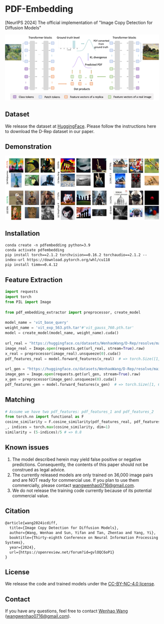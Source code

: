 # PDF-Embedding
[NeurIPS 2024] The official implementation of "Image Copy Detection for Diffusion Models"

![image](https://github.com/WangWenhao0716/PDF-Embedding/blob/main/PDF-Embedding.jpg)


## Dataset

We release the dataset at [HuggingFace](https://huggingface.co/datasets/WenhaoWang/D-Rep). Please follow the instructions here to download the D-Rep dataset in our paper.


## Demonstration

![image](https://github.com/WangWenhao0716/PDF-Embedding/blob/main/match.jpg)


## Installation
```
conda create -n pdfembedding python=3.9
conda activate pdfembedding
pip install torch==2.1.2 torchvision==0.16.2 torchaudio==2.1.2 --index-url https://download.pytorch.org/whl/cu118
pip install timm==0.4.12
```

## Feature Extraction

```python
import requests
import torch
from PIL import Image

from pdf_embedding_extractor import preprocessor, create_model

model_name = 'vit_base_query'
weight_name = 'vit_exp_563.pth.tar'#'vit_gauss_760.pth.tar'
model = create_model(model_name, weight_name).cuda()

url_real = "https://huggingface.co/datasets/WenhaoWang/D-Rep/resolve/main/Irises_real.jpg"
image_real = Image.open(requests.get(url_real, stream=True).raw)
x_real = preprocessor(image_real).unsqueeze(0).cuda()
pdf_features_real = model.forward_features(x_real)  # => torch.Size([1, 6, 768])

url_gen = "https://huggingface.co/datasets/WenhaoWang/D-Rep/resolve/main/Irises_gen.jpg"
image_gen = Image.open(requests.get(url_gen, stream=True).raw)
x_gen = preprocessor(image_gen).unsqueeze(0).cuda()
pdf_features_gen = model.forward_features(x_gen)  # => torch.Size([1, 6, 768])
```

## Matching

```python
# Assume we have two pdf_features: pdf_features_1 and pdf_features_2   => torch.Size([1, 6, 768])
from torch.nn import functional as F
cosine_similarity = F.cosine_similarity(pdf_features_real, pdf_features_gen, dim=2) # => torch.Size([1, 6])
_, indices = torch.max(cosine_similarity, dim=1)
similarity = (5-indices)/5 # => 0.8
```


## Known issues

1. The model described herein may yield false positive or negative predictions. Consequently, the contents of this paper should not be construed as legal advice.
2. The currently released models are only trained on 36,000 image pairs and are NOT ready for commercial use. If you plan to use them commercially, please contact wangwenhao0716@gmail.com.
3. We do not release the training code currently because of its potential commercial value.

## Citation
```
@article{wang2024icdiff,
  title={Image Copy Detection for Diffusion Models},
  author={Wang, Wenhao and Sun, Yifan and Tan, Zhentao and Yang, Yi},
  booktitle={Thirty-eighth Conference on Neural Information Processing Systems},
  year={2024},
  url={https://openreview.net/forum?id=gvlOQC6oP1}
}

```

## License

We release the code and trained models under the [CC-BY-NC-4.0 license](https://creativecommons.org/licenses/by-nc/4.0/deed.en). 

## Contact

If you have any questions, feel free to contact [Wenhao Wang](https://wangwenhao0716.github.io/) (wangwenhao0716@gmail.com).




